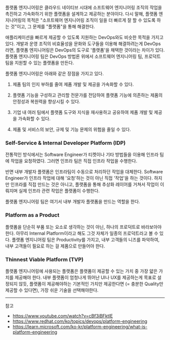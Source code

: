 
플랫폼 엔지니어링은 클라우드 네이티브 시대에 소프트웨어 엔지니어링 조직의 작업을 촉진하고 가속화하기 위한 플랫폼을 설계하고 제공하는 분야이다.  다시 말해, 플랫폼 엔지니어링의 목적은 "소프트웨어 엔지니어링 조직이 일을 더 빠르게 잘 할 수 있도록 하는 것"이고, 그 문제를 "플랫폼"을 통해 해결한다.

애플리케이션을 빠르게 제공할 수 있도록 지원하는 DevOps와도 비슷한 목적을 가지고 있다. 개발과 운영 조직의 비효율성을 문화와 도구들을 이용해 해결하려는게 DevOps라면, 플랫폼 엔지니어링은 DevOps의 도구로 '플랫폼'을 채택한 것이라는 차이가 있다. 플랫폼 엔지니어링 팀은 DevOps 방법론 위에서 소프트웨어 엔지니어링 팀, 프로덕트 팀을 지원할 수 있는 플랫폼을 만든다.

플랫폼 엔지니어링은 아래와 같은 장점을 가지고 있다.

1. 제품 팀의 인지 부하를 줄여 제품 개발 및 제공을 가속화할 수 있다.

2. 플랫폼 기능을 구성하고 관리할 전문가를 전담하여 플랫폼 기능에 의존하는 제품의 안정성과 복원력을 향상시킬 수 있다.

3. 기업 내 여러 팀에서 플랫폼 도구와 지식을 재사용하고 공유하여 제품 개발 및 제공을 가속화할 수 있다.

4. 제품 및 서비스의 보안, 규제 및 기능 문제의 위험을 줄일 수 있다.
   

### Self-Service & Internal Developer Platform (IDP)

전통적인 방식에서는 Software Engineer가 티켓이나 기타 방법들을 이용해 인프라 팀에 작업을 요청하였다. 그러면 인프라 팀은 직접 인프라 작업을 수행한다.

반면 내부 개발자 플랫폼은 인프라팀이 수동으로 처리하던 작업을 대체한다. Software Engineer가 인프라 작업에 대해 '요청'하는 것이 아닌 직접 '작업'을 하는 것이다. 하지만 인프라를 직접 만드는 것은 아니고, 플랫폼을 통해 추상화 레이어를 거쳐서 작업이 이뤄지며 실제 인프라 관련 작업은 플랫폼이 수행한다.

플랫폼 엔지니어링 팀은 여기서 내부 개발자 플랫폼을 만드는 역할을 한다.

### Platform as a Product

플랫폼을 단순히 부품 또는 요소로 생각하는 것이 아닌, 하나의 프로덕트로 바라보아야 한다. 아무리 Internal Platform이라고 해도 그것 자체가 일종의 프로덕트라고 볼 수 있다. 플랫폼 엔지니어링 팀은 Productivity를 가지고, 내부 고객들의 니즈를 파악하여, 내부 고객들이 필요로 하는 걸 제품으로 만들어야 한다.

### Thinnest Viable Platform (TVP)

플랫폼 엔지니어링에 사용되는 플랫폼은 플랫폼이 제공할 수 있는 가치 중 가장 얇은 가치를 제공해야 한다. 내부 플랫폼이 엄청나게 뛰어난 UI나 UX를 제공하는게 목표로 설정되지 않듯, 플랫폼이 제공해야하는 기본적인 가치만 제공한다면 (= 충분한 Quality만 제공할 수 있다면), 가장 쉬운 기술을 선택해야한다.

---
참고
- https://www.youtube.com/watch?v=cBf3iBFktlE
- https://www.redhat.com/ko/topics/devops/platform-engineering
- https://learn.microsoft.com/ko-kr/platform-engineering/what-is-platform-engineering